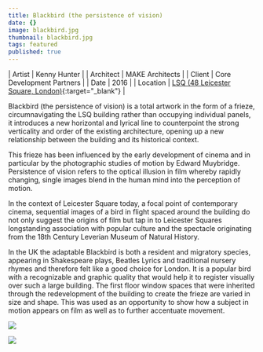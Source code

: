 ```yaml
---
title: Blackbird (the persistence of vision)
date: {}
image: blackbird.jpg
thumbnail: blackbird.jpg
tags: featured
published: true
---
```


| Artist | Kenny Hunter |
| Architect | MAKE Architects |
| Client | Core Development Partners |
| Date | 2016 |
| Location | [LSQ (48 Leicester Square, London)](http://www.lsqlondon.com/){:target="_blank"} |

Blackbird (the persistence of vision) is a total artwork in the form of a frieze, circumnavigating the LSQ building rather than occupying individual panels, it introduces a new horizontal and lyrical line to counterpoint the strong verticality and order of the existing architecture, opening up a new relationship between the building and its historical context.

This frieze has been influenced by the early development of cinema and in particular by the photographic studies of motion by Edward Muybridge.  Persistence of vision refers to the optical illusion in film whereby rapidly changing, single images blend in the human mind into the perception of motion.

In the context of Leicester Square today, a focal point of contemporary cinema, sequential images of a bird in flight spaced around the building do not only suggest the origins of film but tap in to Leicester Squares longstanding association with popular culture and the spectacle originating from the 18th Century Leverian Museum of Natural History.

In the UK the adaptable Blackbird is both a resident and migratory species, appearing in Shakespeare plays, Beatles Lyrics and traditional nursery rhymes and therefore felt like a good choice for London. It is a popular bird with a recognizable and graphic quality that would help it to register visually over such a large building. The first floor window spaces that were inherited through the redevelopment of the building to create the frieze are varied in size and shape. This was used as an opportunity to show how a subject in motion appears on film as well as to further accentuate movement.

![]({{site.baseurl}}/https://res.cloudinary.com/insite-arts/image/upload/v1490269597/website/DSC_0074.jpg)

![]({{site.baseurl}}/https://res.cloudinary.com/insite-arts/image/upload/v1490269592/website/DSC_0076.jpg)



